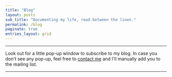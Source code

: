 ```yaml
---
title: "Blog"
layout: posts
sub_title: "Documenting my life, read between the lines."
permalink: /blog
paginate: true
entries_layout: grid
---
```


***

Look out for a little pop-up window to subscribe to my blog. In case you don't see any pop-up, feel free to [contact me](mailto:mehulg25@gmail.com) and I'll manually add you to the mailing list.

***